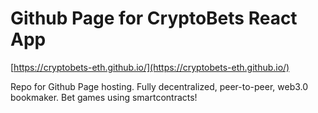 # Github Page for CryptoBets React App

[https://cryptobets-eth.github.io/](https://cryptobets-eth.github.io/)

Repo for Github Page hosting. Fully decentralized, peer-to-peer, web3.0 bookmaker. Bet games using smartcontracts! 
